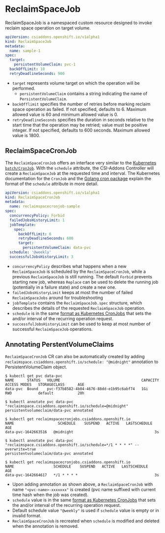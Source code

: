 # ReclaimSpaceJob

ReclaimSpaceJob is a namespaced custom resource designed to invoke reclaim space operation on target volume.

```yaml
apiVersion: csiaddons.openshift.io/v1alpha1
kind: ReclaimSpaceJob
metadata:
  name: sample-1
spec:
  target:
    persistentVolumeClaim: pvc-1
  backOffLimit: 10
  retryDeadlineSeconds: 900
```


+ `target` represents volume target on which the operation will be performed.
    + `persistentVolumeClaim` contains a string indicating the name of `PersistentVolumeClaim`.
+ `backOfflimit` specifies the number of retries before marking reclaim space operation as failed. If not specified, defaults to 6. Maximum allowed value is 60 and minimum allowed value is 0.
+ `retryDeadlineSeconds` specifies the duration in seconds relative to the start time that the operation may be retried; value must be positive integer. If not specified, defaults to 600 seconds. Maximum allowed value is 1800.

## ReclaimSpaceCronJob

The `ReclaimSpaceCronJob` offers an interface very similar to the [Kubernetes
`batch/CronJob`][batch_cronjob]. With the `schedule` attribute, the CSI-Addons
Controller will create a `ReclaimSpaceJob` at the requested time and interval.
The Kubernetes documentation for the `CronJob` and the [Golang cron
package][go_cron] explain the format of the `schedule` attribute in more
detail.

```yaml
apiVersion: csiaddons.openshift.io/v1alpha1
kind: ReclaimSpaceCronJob
metadata:
  name: reclaimspacecronjob-sample
spec:
  concurrencyPolicy: Forbid
  failedJobsHistoryLimit: 1
  jobTemplate:
    spec:
      backOffLimit: 6
      retryDeadlineSeconds: 600
      target:
        persistentVolumeClaim: data-pvc
  schedule: '@weekly'
  successfulJobsHistoryLimit: 3
```

+ `concurrencyPolicy` describes what happens when a new `ReclaimSpaceJob` is
  scheduled by the `ReclaimSpaceCronJob`, while a previous `ReclaimSpaceJob` is
  still running. The default `Forbid` prevents starting new job, whereas
  `Replace` can be used to delete the running job (potentially in a failure
  state) and create a new one.
+ `failedJobsHistoryLimit` keeps at most the number of failed
  `ReclaimSpaceJobs` around for troubleshooting
+ `jobTemplate` contains the `ReclaimSpaceJob.spec` structure, which describes
  the details of the requested `ReclaimSpaceJob` operation.
+ `schedule` is in the same [format as Kubernetes CronJobs][batch_cronjob] that
  sets the and/or interval of the recurring operation request.
+ `successfulJobsHistoryLimit` can be used to keep at most number of successful
  `ReclaimSpaceJob` operations.

## Annotating PerstentVolumeClaims

`ReclaimSpaceCronJob` CR can also be automatically created by adding 
`reclaimspace.csiaddons.openshift.io/schedule: "@midnight"` annotation
to PersistentVolumeClaim object.

```
$ kubectl get pvc data-pvc
NAME      STATUS   VOLUME                                     CAPACITY   ACCESS MODES   STORAGECLASS      AGE
data-pvc  Bound    pvc-f37b8582-4b04-4676-88dd-e1b95c6abf74   1Gi        RWO            default           20h

$ kubectl annotate pvc data-pvc "reclaimspace.csiaddons.openshift.io/schedule=@midnight"
persistentvolumeclaim/data-pvc annotated

$ kubectl get reclaimspacecronjobs.csiaddons.openshift.io 
NAME                    SCHEDULE    SUSPEND   ACTIVE   LASTSCHEDULE   AGE
data-pvc-1642663516   @midnight                                     3s

$ kubectl annotate pvc data-pvc "reclaimspace.csiaddons.openshift.io/schedule=*/1 * * * *" --overwrite=true
persistentvolumeclaim/data-pvc annotated

$ kubectl get reclaimspacecronjobs.csiaddons.openshift.io
NAME                  SCHEDULE    SUSPEND   ACTIVE   LASTSCHEDULE   AGE
data-pvc-1642664617   */1 * * * *                                   3s
```

- Upon adding annotation as shown above, a `ReclaimSpaceCronJob` with name
  `"<pvc-name>-xxxxxxx"` is created (pvc name suffixed with current time hash when 
  the job was created). 
- `schedule` value is in the same [format as Kubernetes CronJobs][batch_cronjob]
  that sets the and/or interval of the recurring operation request.
- Default schedule value `"@weekly"` is used if `schedule` value is empty or in invalid format. 
- `ReclaimSpaceCronJob` is recreated when `schedule` is modified and deleted when
  the annotation is removed.

[batch_cronjob]: https://kubernetes.io/docs/concepts/workloads/controllers/cron-jobs/
[go_cron]: https://pkg.go.dev/github.com/robfig/cron/v3#hdr-CRON_Expression_Format